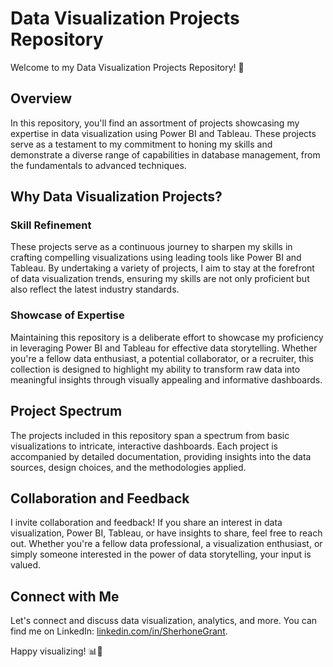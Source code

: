 # Data Visualization Projects Repository

Welcome to my Data Visualization Projects Repository! 👋

## Overview

In this repository, you'll find an assortment of projects showcasing my expertise in data visualization using Power BI and Tableau. These projects serve as a testament to my commitment to honing my skills and demonstrate a diverse range of capabilities in database management, from the fundamentals to advanced techniques.

## Why Data Visualization Projects?

### Skill Refinement
These projects serve as a continuous journey to sharpen my skills in crafting compelling visualizations using leading tools like Power BI and Tableau. By undertaking a variety of projects, I aim to stay at the forefront of data visualization trends, ensuring my skills are not only proficient but also reflect the latest industry standards.

### Showcase of Expertise
Maintaining this repository is a deliberate effort to showcase my proficiency in leveraging Power BI and Tableau for effective data storytelling. Whether you're a fellow data enthusiast, a potential collaborator, or a recruiter, this collection is designed to highlight my ability to transform raw data into meaningful insights through visually appealing and informative dashboards.

## Project Spectrum

The projects included in this repository span a spectrum from basic visualizations to intricate, interactive dashboards. Each project is accompanied by detailed documentation, providing insights into the data sources, design choices, and the methodologies applied.

## Collaboration and Feedback

I invite collaboration and feedback! If you share an interest in data visualization, Power BI, Tableau, or have insights to share, feel free to reach out. Whether you're a fellow data professional, a visualization enthusiast, or simply someone interested in the power of data storytelling, your input is valued.

## Connect with Me

Let's connect and discuss data visualization, analytics, and more. You can find me on LinkedIn: [linkedin.com/in/SherhoneGrant](https://www.linkedin.com/in/SherhoneGrant).

Happy visualizing! 📊🚀
